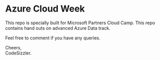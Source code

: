 # Azure Cloud Week

This repo is specially built for Microsoft Partners Cloud Camp. This repo contains hand outs on advanced Azure Data track.

Feel free to comment if you have any queries.

Cheers,<br>
CodeSizzler.
